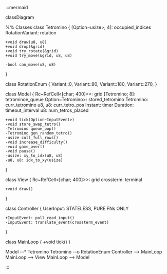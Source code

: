 :::mermaid

classDiagram

%% Classes
class Tetromino {
    [Option~usize>; 4]: occupied_indices
    RotationVariant: rotation

    +void draw(u8, u8)
    +void drop(&grid)
    +void try_rotate(&grid)
    +void try_move(&grid, u8, u8)

    -bool can_move(u8, u8)
}

class RotationEnum {
    Variant::0,
    Variant::90,
    Variant::180,
    Variant::270,
}

class Model {
    Rc~RefCell<[char; 400]>>: grid
    [Tetromino; 8]: tetrominoe_queue
    Option~Tetromino>: stored_tetromino
    Tetromino: curr_tetromino
    u8, u8: curr_tetro_pos
    Instant: timer
    Duration: timeout_interval
    u8: num_tetros_placed

    +void tick(Option~InputEvent>)
    -void store_swap_tetro()
    -Tetromino queue_pop()
    -Tetromino gen_random_tetro()
    -usize cull_full_rows()
    -void increase_difficulty()
    -void game_over()
    -void pause()    
    -usize: xy_to_idx(u8, u8)
    -u8, u8: idx_to_xy(usize)
}

class View {
    Rc~RefCell<[char; 400]>>: grid
    crossterm: terminal

    +void draw()
}

class Controller {
    UserInput: STATELESS, PURE FNs ONLY

    +InputEvent: poll_read_input()
    -InputEvent: translate_event(crossterm_event)
}

class MainLoop {
    +void tick()
}

Model --* Tetromino
Tetromino --o RotationEnum
Controller --> MainLoop
MainLoop --> View
MainLoop --> Model

:::